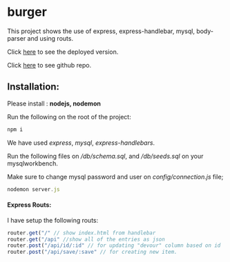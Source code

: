 # burger
This project shows the use of express, express-handlebar, mysql, body-parser and using routs.

Click [here](https://burger-app1.herokuapp.com/) to see the deployed version.

Click [here](https://github.com/hmdroh/burger) to see github repo.

## Installation:
Please install :
__nodejs, nodemon__

Run the following on the root of the project:
```javascript
npm i 
```
We have used _express_, _mysql_, _express-handlebars_.

Run the following files on _/db/schema.sql_, and _/db/seeds.sql_ on your mysqlworkbench.

Make sure to change mysql password and user on _config/connection.js_ file;

```javascript
nodemon server.js
```

#### Express Routs:
I have setup the following routs:
```javascript
router.get("/" // show index.html from handlebar
router.get("/api" //show all of the entries as json
router.post("/api/id/:id" // for updating "devour" column based on id
router.post("/api/save/:save" // for creating new item.
```

